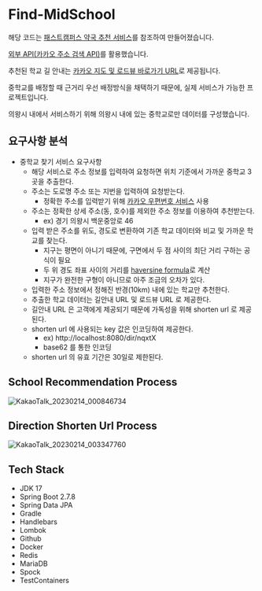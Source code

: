 # Find-MidSchool

해당 코드는 [패스트캠퍼스 약국 추천 서비스](https://github.com/WonYong-Jang/Pharmacy-Recommendation)를 참조하여 만들어졌습니다.

[외부 API(카카오 주소 검색 API)](https://developers.kakao.com/docs/latest/ko/local/dev-guide)를 활용했습니다.

추천된 학교 길 안내는 [카카오 지도 및 로드뷰 바로가기 URL](https://apis.map.kakao.com/web/guide/#routeurl)로 제공됩니다.

중학교를 배정할 때 근거리 우선 배정방식을 채택하기 때문에, 실제 서비스가 가능한 프로젝트입니다.

의왕시 내에서 서비스하기 위해 의왕시 내에 있는 중학교로만 데이터를 구성했습니다.

## 요구사항 분석

- 중학교 찾기 서비스 요구사항
  - 해당 서비스로 주소 정보를 입력하여 요청하면 위치 기준에서 가까운 중학교 3곳을 추출한다.
  - 주소는 도로명 주소 또는 지번을 입력하여 요청받는다.
    - 정확한 주소를 입력받기 위해 [카카오 우편번호 서비스](https://postcode.map.daum.net/guide) 사용
  - 주소는 정확한 상세 주소(동, 호수)를 제외한 주소 정보를 이용하여 추천받는다.
    - ex) 경기 의왕시 백운중앙로 46
  - 입력 받은 주소를 위도, 경도로 변환하여 기존 학교 데이터와 비교 및 가까운 학교를 찾는다.
    - 지구는 평면이 아니기 때문에, 구면에서 두 점 사이의 최단 거리 구하는 공식이 필요
    - 두 위 경도 좌표 사이의 거리를 [haversine formula](https://en.wikipedia.org/wiki/Haversine_formula)로 계산
    - 지구가 완전한 구형이 아니므로 아주 조금의 오차가 있다.
  - 입력한 주소 정보에서 정해진 반경(10km) 내에 있는 학교만 추천한다.
  - 추출한 학교 데이터는 길안내 URL 및 로드뷰 URL 로 제공한다.
  - 길안내 URL 은 고객에게 제공되기 때문에 가독성을 위해 shorten url 로 제공된다.
  - shorten url 에 사용되는 key 값은 인코딩하여 제공한다.
    - ex) http://localhost:8080/dir/nqxtX
    - base62 를 통한 인코딩
  - shorten url 의 유효 기간은 30일로 제한된다. 

## School Recommendation Process

![KakaoTalk_20230214_000846734](https://user-images.githubusercontent.com/88281091/218498289-7884c90f-388c-4575-8bcf-cbeeaaf77cab.jpg)

## Direction Shorten Url Process

![KakaoTalk_20230214_003347760](https://user-images.githubusercontent.com/88281091/218501533-5b1bab59-3d19-4a6d-90f5-a2709caa90e4.png)

## Tech Stack

- JDK 17
- Spring Boot 2.7.8
- Spring Data JPA
- Gradle
- Handlebars
- Lombok
- Github
- Docker
- Redis
- MariaDB
- Spock
- TestContainers
